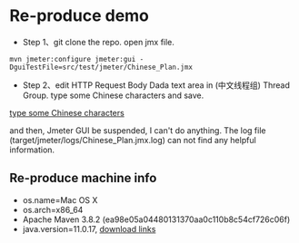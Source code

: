 # Re-produce demo

- Step 1、git clone the repo. open jmx file.

```shell
mvn jmeter:configure jmeter:gui -DguiTestFile=src/test/jmeter/Chinese_Plan.jmx
```

- Step 2、edit HTTP Request Body Dada text area in (中文线程组) Thread Group. type some Chinese characters and save.

[type some Chinese characters](./20221206205121.jpg)

and then, Jmeter GUI be suspended, I can't do anything. The log file (target/jmeter/logs/Chinese_Plan.jmx.log) can not find any helpful information.

## Re-produce machine info

- os.name=Mac OS X
- os.arch=x86_64
- Apache Maven 3.8.2 (ea98e05a04480131370aa0c110b8c54cf726c06f)
- java.version=11.0.17, [download links](https://www.azul.com/downloads/?version=java-11-lts&os=macos&architecture=x86-64-bit&package=jdk-fx)





